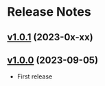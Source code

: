 # Release Notes

## [v1.0.1](https://github.com/cacing69/cquery/compare/v1.0.0...v1.0.1) (2023-0x-xx)

## [v1.0.0](https://github.com/cacing69/cquery/releases/tag/v1.0.0) (2023-09-05)

- First release
